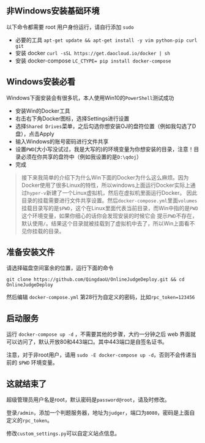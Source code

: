## 非Windows安装基础环境

以下命令都需要 root 用户身份运行，请自行添加 `sudo`

 - 必要的工具 `apt-get update && apt-get install -y vim python-pip curl git`
 - 安装 docker `curl -sSL https://get.daocloud.io/docker | sh`
 - 安装 docker-compose `LC_CTYPE= pip install docker-compose`

## Windows安装必看

Windows下面安装会有很多坑，本人使用Win10的`PowerShell`测试成功

- 安装Win的Docker工具
- 右击右下角Docker图标，选择Settings进行设置
- 选择`Shared Drives`菜单，之后勾选你想安装OJ的盘符位置（例如我勾选了D盘），点击Apply
- 输入Windows的账号密码进行文件共享
- 设置`PWD`(大小写没试过，我是大写的)的环境变量为你想安装的目录，注意！目录必须在你共享的盘符中（例如我设置的是`D:\qdoj`）
- 完成

> 接下来我简单的介绍下为什么Win下面的Docker为什么这么麻烦。因为Docker使用了很多Linux的特性，所以windows上面运行Docker实际上通过`hyper-v`新建了一个Linux虚拟机，然后在虚拟机里面运行Docker。
因此目录的挂载需要进行文件共享设置。然后`docker-compose.yml`里面`volumes`挂载目录写的是`$PWD`，这个在Linux里面代表当前目录，而Win中指的是`PWD`这个环境变量，如果你细心的话你会发现安装的时候它会
提示`PWD`不存在，默认使用`/`。结果这个目录就被挂载到了虚拟机中去了，所以Win上面看不见你挂载的目录。

## 准备安装文件

请选择磁盘空间富余的位置，运行下面的命令

`git clone https://github.com/QingdaoU/OnlineJudgeDeploy.git && cd OnlineJudgeDeploy`

然后编辑 `docker-compose.yml` 第28行为自定义的密码，比如`rpc_token=123456`

## 启动服务

运行 `docker-compose up -d` ，不需要其他的步骤，大约一分钟之后 web 界面就可以访问了，默认开放80和443端口。其中443端口是自签名证书。

注意，对于非root用户，请用 `sudo -E docker-compose up -d`，否则不会传递当前的 `$PWD` 环境变量。

## 这就结束了

超级管理员用户名是root，默认密码是`password@root`，请及时修改。

登录`/admin`，添加一个判题服务器，地址为`judger`，端口为`8080`，密码是上面自定义的`rpc_token`。

修改`custom_settings.py`可以自定义站点信息。
